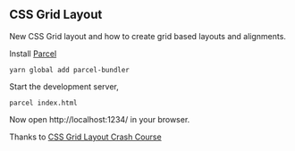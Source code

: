 ## CSS Grid Layout

New CSS Grid layout and how to create grid based layouts and alignments.

Install [Parcel](https://parceljs.org/)

```
yarn global add parcel-bundler
```

Start the development server,

```
parcel index.html
```

Now open http://localhost:1234/ in your browser.

Thanks to [CSS Grid Layout Crash Course](https://www.youtube.com/watch?v=jV8B24rSN5o)
